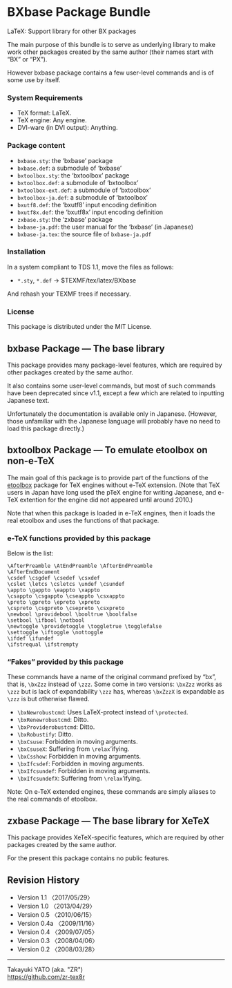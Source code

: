 BXbase Package Bundle
=====================

LaTeX: Support library for other BX packages

The main purpose of this bundle is to serve as underlying library
to make work other packages created by the same author (their names
start with “BX” or “PX”).

However bxbase package contains a few user-level commands and is of
some use by itself.

### System Requirements

  * TeX format: LaTeX.
  * TeX engine: Any engine.
  * DVI-ware (in DVI output): Anything.

### Package content

  * `bxbase.sty`: the ‘bxbase’ package
  * `bxbase.def`: a submodule of ‘bxbase’
  * `bxtoolbox.sty`: the ‘bxtoolbox’ package
  * `bxtoolbox.def`: a submodule of ‘bxtoolbox’
  * `bxtoolbox-ext.def`: a submodule of ‘bxtoolbox’
  * `bxtoolbox-ja.def`: a submodule of ‘bxtoolbox’
  * `bxutf8.def`: the ‘bxutf8’ input encoding definition
  * `bxutf8x.def`: the ‘bxutf8x’ input encoding definition
  * `zxbase.sty`: the ‘zxbase’ package
  * `bxbase-ja.pdf`: the user manual for the ‘bxbase’ (in Japanese)
  * `bxbase-ja.tex`: the source file of `bxbase-ja.pdf`

### Installation

In a system compliant to TDS 1.1, move the files as follows:

  - `*.sty`, `*.def` → $TEXMF/tex/latex/BXbase

And rehash your TEXMF trees if necessary.

### License

This package is distributed under the MIT License.

bxbase Package ― The base library
----------------------------------

This package provides many package-level features, which are required by
other packages created by the same author.

It also contains some user-level commands, but most of such commands have
been deprecated since v1.1, except a few which are related to inputting
Japanese text.

Unfortunately the documentation is available only in Japanese. (However,
those unfamiliar with the Japanese language will probably have no need to
load this package directly.)

bxtoolbox Package ― To emulate etoolbox on non-e-TeX
-----------------------------------------------------

The main goal of this package is to provide part of the functions of the
[etoolbox] package for TeX engines without e-TeX extension. (Note that
TeX users in Japan have long used the pTeX engine for writing Japanese,
and e-TeX extention for the engine did not appeared until around 2010.)

[etoolbox]: https://www.ctan.org/pkg/etoolbox

Note that when this package is loaded in e-TeX engines, then it loads
the real etoolbox and uses the functions of that package.

### e-TeX functions provided by this package

Below is the list:

    \AfterPreamble \AtEndPreamble \AfterEndPreamble
    \AfterEndDocument
    \csdef \csgdef \csedef \csxdef
    \cslet \letcs \csletcs \undef \csundef
    \appto \gappto \eappto \xappto
    \csappto \csgappto \cseappto \csxappto
    \preto \gpreto \epreto \xpreto
    \cspreto \csgpreto \csepreto \csxpreto
    \newbool \providebool \booltrue \boolfalse
    \setbool \ifbool \notbool
    \newtoggle \providetoggle \toggletrue \togglefalse
    \settoggle \iftoggle \nottoggle
    \ifdef \ifundef
    \ifstrequal \ifstrempty

### “Fakes” provided by this package

These commands have a name of the original command prefixed by “bx”,
that is, `\bxZzz` instead of `\zzz`. Some come in two versions: `\bxZzz`
works as `\zzz` but is lack of expandability `\zzz` has, whereas `\bxZzzX`
is expandable as `\zzz` is but otherwise flawed.

  * `\bxNewrobustcmd`: Uses LaTeX-protect instead of `\protected`.
  * `\bxRenewrobustcmd`: Ditto.
  * `\bxProviderobustcmd`: Ditto.
  * `\bxRobustify`: Ditto.
  * `\bxCsuse`: Forbidden in moving arguments.
  * `\bxCsuseX`: Suffering from `\relax`’ifying.
  * `\bxCsshow`: Forbidden in moving arguments.
  * `\bxIfcsdef`: Forbidden in moving arguments.
  * `\bxIfcsundef`: Forbidden in moving arguments.
  * `\bxIfcsundefX`: Suffering from `\relax`’ifying.

Note: On e-TeX extended engines, these commands are simply aliases to the
real commands of etoolbox.

zxbase Package ― The base library for XeTeX
--------------------------------------------

This package provides XeTeX-specific features, which are required by
other packages created by the same author.

For the present this package contains no public features.

Revision History
----------------

  * Version 1.1  〈2017/05/29〉
  * Version 1.0  〈2013/04/29〉
  * Version 0.5  〈2010/06/15〉
  * Version 0.4a 〈2009/11/16〉
  * Version 0.4  〈2009/07/05〉
  * Version 0.3  〈2008/04/06〉
  * Version 0.2  〈2008/03/28〉

--------------------
Takayuki YATO (aka. "ZR")  
https://github.com/zr-tex8r
